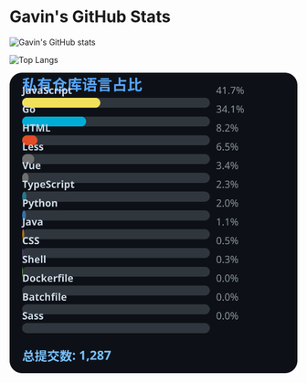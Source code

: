 # Gavin's GitHub Stats

![Gavin's GitHub stats](https://github-readme-stats.vercel.app/api?username=gavinhaydy&show_icons=true&theme=tokyonight)

![Top Langs](https://github-readme-stats.vercel.app/api/top-langs/?username=gavinhaydy&layout=compact)









































<!-- PRIVATE_STATS_START -->
![私有仓库统计](./.github/private-stats.svg)
<!-- PRIVATE_STATS_END -->








































